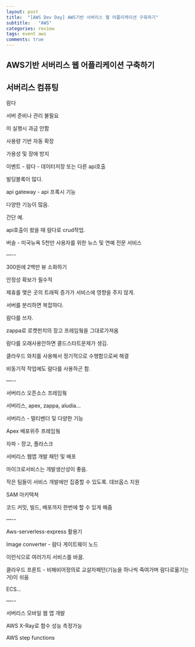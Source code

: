 ```yaml
---
layout: post
title:  "[AWS Dev Day] AWS기반 서버리스 웹 어플리케이션 구축하기"
subtitle:   "AWS"
categories: review
tags: event aws
comments: true
---
```


## AWS기반 서버리스 웹 어플리케이션 구축하기

## 서버리스 컴퓨팅


람다


서버 준비나 관리 불필요

미 실행시 과금 안함

사용량 기반 자동 확장

가용성 및 장애 방지

이벤트 - 람다 - 데이터저장 또는 다른 api호출

빌딩블록이 많다.

api gateway - api 프록시 기능

다양한 기능이 많음.

간단 예.

api호출이 왔을 때 람다로 crud작업.

버슬 - 미국뉴욕 5천만 사용자를 위한 뉴스 및 연예 전문 서비스

—--

300원에 2백만 뷰 소화하기

안정성 확보가 필수적

제휴를 맺은 곳의 트래픽 증가가 서비스에 영향을 주지 않게.

서버를 분리하면 복잡하다.

람다를 쓰자.

zappa로 로켓펀치의 장고 프레임웤을 그대로가져옴

람다를 오래사용안하면 콜드스타트문제가 생김.

클라우드 와치를 사용해서 정기적으로 수행함으로써 해결

비동기적 작업에도 람다를 사용하곤 함.

—--

서버리스 오픈소스 프레임웤

서버리스, apex, zappa, aludia…

서버리스 - 멀티벤더 및 다양한 기능

Apex 배포위주 프레임웤

자파 - 쟝고, 플라스크

서버리스 웹앱 개발 패턴 및 배포

마이크로서비스는 개발생산성이 좋음.

작은 팀들이 서비스 개발에만 집중할 수 있도록. 데브옵스 지원

SAM 아키텍쳐

 코드 커밋, 빌드, 배포까지 한번에 할 수 있게 해줌

—--

Aws-serverless-express 활용기

Image converter - 람다 게이트웨이 노드

이런식으로 여러가지 서비스를 바꿈.

클라우드 프론트 - 비해비어정의로 교살자패턴(기능을 하나씩 죽여가며 람다로옮기는거)이 쉬움

ECS…

—--

서버리스 모바일 웹 앱 개발

AWS X-Ray로 함수 성능 측정가능

AWS step functions